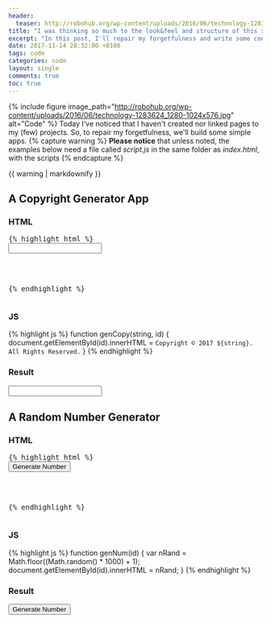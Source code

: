 ```yaml
---
header:
  teaser: http://robohub.org/wp-content/uploads/2016/06/technology-1283624_1280-1024x576.jpg
title: "I was thinking so much to the look&feel and structure of this site, that..."
excerpt: "In this post, I'll repair my forgetfulness and write some code. Yayy!"
date: 2017-11-14 20:32:00 +0100
tags: code
categories: code
layout: single
comments: true
toc: true
---
```


{% include figure image_path="http://robohub.org/wp-content/uploads/2016/06/technology-1283624_1280-1024x576.jpg" alt="Code" %}
Today I’ve noticed that I haven't created nor linked pages to my (few) projects. So, to repair my forgetfulness, we'll build some simple apps.
{% capture warning %}
**Please notice** that unless noted, the examples below need a file called _script.js_ in the same folder as _index.html_, with the scripts
{% endcapture %}
<div class="notice notice- -warning">{{ warning | markdownify }}</div>

## A Copyright Generator App
### HTML
<pre>{% highlight html %}
<input oninput="genCopy(this.value, 'result')" onchange="genCopy(this.value, 'result')">
<div id="result"></div>
<script src="script.js"></script>
{% endhighlight %}</pre>
### JS
{% highlight js %}
function genCopy(string, id) {
  document.getElementById(id).innerHTML = `Copyright © 2017 ${string}. All Rights Reserved.`
}
{% endhighlight %}
### Result
<input oninput="genCopy(this.value, 'resul')" onchange="genCopy(this.value, 'resul')">
<div id="resul"></div>
<script>
function genCopy(string, id) {
  document.getElementById(id).innerHTML = `Copyright © 2017 ${string}. All Rights Reserved.`
}</script>

## A Random Number Generator
### HTML
<pre>{% highlight html %}
<button onclick="genNum('random')">Generate Number</button>
<!--<p>The number is:</p>--><span id="random"></span>
<script src="script.js"></script>
{% endhighlight %}</pre>
### JS
{% highlight js %}
function genNum(id) {
  var nRand = Math.floor((Math.random() * 1000) + 1);
  document.getElementById(id).innerHTML = nRand;
}
{% endhighlight %}
### Result
<button onclick="genNum('random')">Generate Number</button>
<!--<p>The number is:</p>--><span id="random"></span>
<script>
function genNum(id) {
  var nRand = Math.floor((Math.random() * 1000) + 1);
  document.getElementById(id).innerHTML = nRand;
}
</script>
